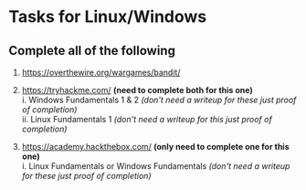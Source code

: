 # Tasks for Linux/Windows #

## Complete all of the following ##


1. https://overthewire.org/wargames/bandit/

2. https://tryhackme.com/   __(need to complete both for this one)__  
    i. Windows Fundamentals 1 & 2 _(don't need a writeup for these just proof of completion)_  
    ii. Linux Fundamentals 1 _(don't need a writeup for this just proof of completion)_

3. https://academy.hackthebox.com/   __(only need to complete one for this one)__  
    i. Linux Fundamentals or Windows Fundamentals _(don't need a writeup for these just proof of completion)_
